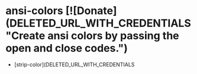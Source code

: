 # ansi-colors [![Donate](DELETED_URL_WITH_CREDENTIALS"Create ansi colors by passing the open and close codes.")
* [strip-color](DELETED_URL_WITH_CREDENTIALS